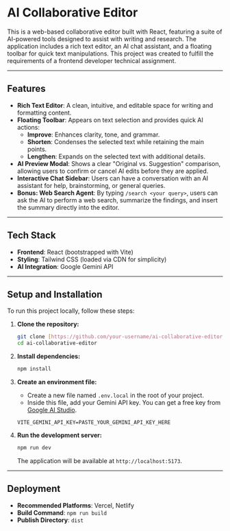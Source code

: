 # AI Collaborative Editor

This is a web-based collaborative editor built with React, featuring a suite of AI-powered tools designed to assist with writing and research. The application includes a rich text editor, an AI chat assistant, and a floating toolbar for quick text manipulations. This project was created to fulfill the requirements of a frontend developer technical assignment.

---

## Features

- **Rich Text Editor**: A clean, intuitive, and editable space for writing and formatting content.
- **Floating Toolbar**: Appears on text selection and provides quick AI actions:
  - **Improve**: Enhances clarity, tone, and grammar.
  - **Shorten**: Condenses the selected text while retaining the main points.
  - **Lengthen**: Expands on the selected text with additional details.
- **AI Preview Modal**: Shows a clear "Original vs. Suggestion" comparison, allowing users to confirm or cancel AI edits before they are applied.
- **Interactive Chat Sidebar**: Users can have a conversation with an AI assistant for help, brainstorming, or general queries.
- **Bonus: Web Search Agent**: By typing `/search <your query>`, users can ask the AI to perform a web search, summarize the findings, and insert the summary directly into the editor.

---

## Tech Stack

- **Frontend**: React (bootstrapped with Vite)
- **Styling**: Tailwind CSS (loaded via CDN for simplicity)
- **AI Integration**: Google Gemini API

---

## Setup and Installation

To run this project locally, follow these steps:

1.  **Clone the repository:**
    ```bash
    git clone [https://github.com/your-username/ai-collaborative-editor.git](https://github.com/your-username/ai-collaborative-editor.git)
    cd ai-collaborative-editor
    ```

2.  **Install dependencies:**
    ```bash
    npm install
    ```

3.  **Create an environment file:**
    - Create a new file named `.env.local` in the root of your project.
    - Inside this file, add your Gemini API key. You can get a free key from [Google AI Studio](https://aistudio.google.com/app/apikey).

    ```
    VITE_GEMINI_API_KEY=PASTE_YOUR_GEMINI_API_KEY_HERE
    ```

4.  **Run the development server:**
    ```bash
    npm run dev
    ```
    The application will be available at `http://localhost:5173`.

---

## Deployment

- **Recommended Platforms**: Vercel, Netlify
- **Build Command**: `npm run build`
- **Publish Directory**: `dist`

